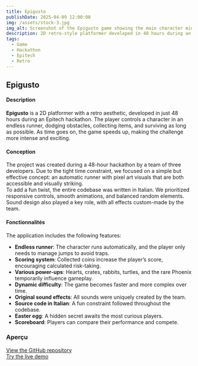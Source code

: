 ```yaml
---
title: Epigusto
publishDate: 2025-04-09 12:00:00
img: /assets/stock-3.jpg
img_alt: Screenshot of the Epigusto game showing the main character mid-run
description: 2D retro-style platformer developed in 48 hours during an Epitech hackathon.
tags:
  - Game
  - Hackathon
  - Epitech
  - Retro
---
```


## Epigusto

#### Description

**Epigusto** is a 2D platformer with a retro aesthetic, developed in just 48 hours during an Epitech hackathon. The player controls a character in an endless runner, dodging obstacles, collecting items, and surviving as long as possible. As time goes on, the game speeds up, making the challenge more intense and exciting.

#### Conception

The project was created during a 48-hour hackathon by a team of three developers. Due to the tight time constraint, we focused on a simple but effective concept: an automatic runner with pixel art visuals that are both accessible and visually striking.  
To add a fun twist, the entire codebase was written in Italian. We prioritized responsive controls, smooth animations, and balanced random elements. Sound design also played a key role, with all effects custom-made by the team.

#### Fonctionnalités

The application includes the following features:

- **Endless runner**: The character runs automatically, and the player only needs to manage jumps to avoid traps.  
- **Scoring system**: Collected coins increase the player’s score, encouraging calculated risk-taking.  
- **Various power-ups**: Hearts, crates, rabbits, turtles, and the rare Phoenix temporarily influence gameplay.  
- **Dynamic difficulty**: The game becomes faster and more complex over time.  
- **Original sound effects**: All sounds were uniquely created by the team.  
- **Source code in Italian**: A fun constraint followed throughout the codebase.  
- **Easter egg**: A hidden secret awaits the most curious players.  
- **Scoreboard**: Players can compare their performance and compete.

### Aperçu

[View the GitHub repository](https://github.com/TPilate/Epigusto)  
[Try the live demo](https://epigusto.augustin-verissimo.fr/)